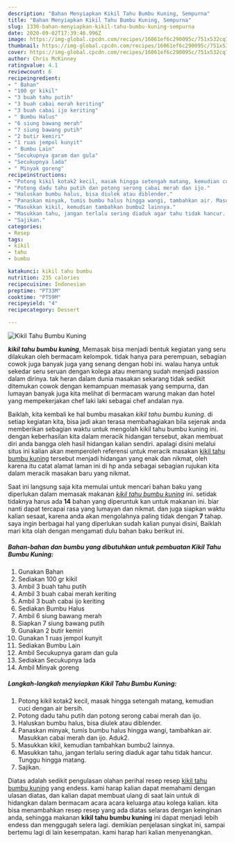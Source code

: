 ```yaml
---
description: "Bahan Menyiapkan Kikil Tahu Bumbu Kuning, Sempurna"
title: "Bahan Menyiapkan Kikil Tahu Bumbu Kuning, Sempurna"
slug: 1330-bahan-menyiapkan-kikil-tahu-bumbu-kuning-sempurna
date: 2020-09-02T17:39:46.996Z
image: https://img-global.cpcdn.com/recipes/16061ef6c290095c/751x532cq70/kikil-tahu-bumbu-kuning-foto-resep-utama.jpg
thumbnail: https://img-global.cpcdn.com/recipes/16061ef6c290095c/751x532cq70/kikil-tahu-bumbu-kuning-foto-resep-utama.jpg
cover: https://img-global.cpcdn.com/recipes/16061ef6c290095c/751x532cq70/kikil-tahu-bumbu-kuning-foto-resep-utama.jpg
author: Chris McKinney
ratingvalue: 4.1
reviewcount: 6
recipeingredient:
- " Bahan"
- "100 gr kikil"
- "3 buah tahu putih"
- "3 buah cabai merah keriting"
- "3 buah cabai ijo keriting"
- " Bumbu Halus"
- "6 siung bawang merah"
- "7 siung bawang putih"
- "2 butir kemiri"
- "1 ruas jempol kunyit"
- " Bumbu Lain"
- "Secukupnya garam dan gula"
- "Secukupnya lada"
- " Minyak goreng"
recipeinstructions:
- "Potong kikil kotak2 kecil, masak hingga setengah matang, kemudian cuci dengan air bersih."
- "Potong dadu tahu putih dan potong serong cabai merah dan ijo."
- "Haluskan bumbu halus, bisa diulek atau diblender."
- "Panaskan minyak, tumis bumbu halus hingga wangi, tambahkan air. Masukkan cabai merah dan ijo. Aduk2."
- "Masukkan kikil, kemudian tambahkan bumbu2 lainnya."
- "Masukkan tahu, jangan terlalu sering diaduk agar tahu tidak hancur. Tunggu hingga matang."
- "Sajikan."
categories:
- Resep
tags:
- kikil
- tahu
- bumbu

katakunci: kikil tahu bumbu 
nutrition: 235 calories
recipecuisine: Indonesian
preptime: "PT33M"
cooktime: "PT59M"
recipeyield: "4"
recipecategory: Dessert

---
```



![Kikil Tahu Bumbu Kuning](https://img-global.cpcdn.com/recipes/16061ef6c290095c/751x532cq70/kikil-tahu-bumbu-kuning-foto-resep-utama.jpg)

<b><i>kikil tahu bumbu kuning</i></b>, Memasak bisa menjadi bentuk kegiatan yang seru dilakukan oleh bermacam kelompok. tidak hanya para perempuan, sebagian cowok juga banyak juga yang senang dengan hobi ini. walau hanya untuk sekedar seru seruan dengan kolega atau memang sudah menjadi passion dalam dirinya. tak heran dalam dunia masakan sekarang tidak sedikit ditemukan cowok dengan kemampuan memasak yang sempurna, dan lumayan banyak juga kita melihat di bermacam warung makan dan hotel yang mempekerjakan chef laki laki sebagai chef andalan nya.

Baiklah, kita kembali ke hal bumbu masakan <i>kikil tahu bumbu kuning</i>. di setiap kegiatan kita, bisa jadi akan terasa membahagiakan bila sejenak anda memberikan sebagian waktu untuk mengolah kikil tahu bumbu kuning ini. dengan keberhasilan kita dalam meracik hidangan tersebut, akan membuat diri anda bangga oleh hasil hidangan kalian sendiri. apalagi disini melalui situs ini kalian akan memperoleh referensi untuk meracik masakan <u>kikil tahu bumbu kuning</u> tersebut menjadi hidangan yang enak dan nikmat, oleh karena itu catat alamat laman ini di hp anda sebagai sebagian rujukan kita dalam meracik masakan baru yang nikmat.




Saat ini langsung saja kita memulai untuk mencari bahan baku yang diperlukan dalam memasak makanan <u><i>kikil tahu bumbu kuning</i></u> ini. setidak tidaknya harus ada <b>14</b> bahan yang diperuntuk kan untuk makanan ini. biar nanti dapat tercapai rasa yang lumayan dan nikmat. dan juga siapkan waktu kalian sesaat, karena anda akan mengolahnya paling tidak dengan <b>7</b> tahap. saya ingin berbagai hal yang diperlukan sudah kalian punyai disini, Baiklah mari kita olah dengan mengamati dulu bahan baku berikut ini.

<!--inarticleads1-->

##### Bahan-bahan dan bumbu yang dibutuhkan untuk pembuatan Kikil Tahu Bumbu Kuning:

1. Gunakan  Bahan
1. Sediakan 100 gr kikil
1. Ambil 3 buah tahu putih
1. Ambil 3 buah cabai merah keriting
1. Ambil 3 buah cabai ijo keriting
1. Sediakan  Bumbu Halus
1. Ambil 6 siung bawang merah
1. Siapkan 7 siung bawang putih
1. Gunakan 2 butir kemiri
1. Gunakan 1 ruas jempol kunyit
1. Sediakan  Bumbu Lain
1. Ambil Secukupnya garam dan gula
1. Sediakan Secukupnya lada
1. Ambil  Minyak goreng




<!--inarticleads2-->

##### Langkah-langkah menyiapkan Kikil Tahu Bumbu Kuning:

1. Potong kikil kotak2 kecil, masak hingga setengah matang, kemudian cuci dengan air bersih.
1. Potong dadu tahu putih dan potong serong cabai merah dan ijo.
1. Haluskan bumbu halus, bisa diulek atau diblender.
1. Panaskan minyak, tumis bumbu halus hingga wangi, tambahkan air. Masukkan cabai merah dan ijo. Aduk2.
1. Masukkan kikil, kemudian tambahkan bumbu2 lainnya.
1. Masukkan tahu, jangan terlalu sering diaduk agar tahu tidak hancur. Tunggu hingga matang.
1. Sajikan.




Diatas adalah sedikit pengulasan olahan perihal resep resep <u>kikil tahu bumbu kuning</u> yang endess. kami harap kalian dapat memahami dengan ulasan diatas, dan kalian dapat membuat ulang di saat lain untuk di hidangkan dalam bermacam acara acara keluarga atau kolega kalian. kita bisa menambahkan resep resep yang ada diatas selaras dengan keinginan anda, sehingga makanan <b>kikil tahu bumbu kuning</b> ini dapat menjadi lebih endess dan menggugah selera lagi. demikian penjelasan singkat ini, sampai bertemu lagi di lain kesempatan. kami harap hari kalian menyenangkan.
